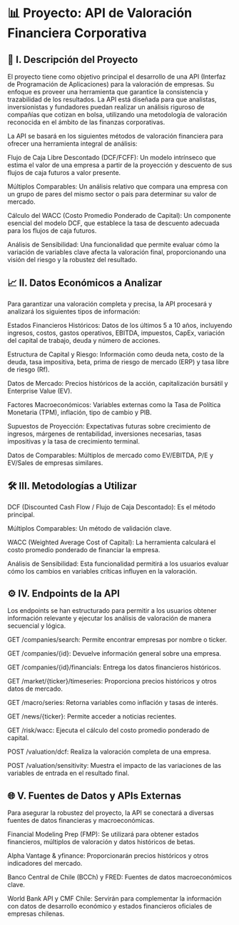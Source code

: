 # 📊 Proyecto: API de Valoración Financiera Corporativa
## 📝 I. Descripción del Proyecto
El proyecto tiene como objetivo principal el desarrollo de una API (Interfaz de Programación de Aplicaciones) para la valoración de empresas. Su enfoque es proveer una herramienta que garantice la consistencia y trazabilidad de los resultados. La API está diseñada para que analistas, inversionistas y fundadores puedan realizar un análisis riguroso de compañías que cotizan en bolsa, utilizando una metodología de valoración reconocida en el ámbito de las finanzas corporativas.

La API se basará en los siguientes métodos de valoración financiera para ofrecer una herramienta integral de análisis:

Flujo de Caja Libre Descontado (DCF/FCFF): Un modelo intrínseco que estima el valor de una empresa a partir de la proyección y descuento de sus flujos de caja futuros a valor presente.

Múltiplos Comparables: Un análisis relativo que compara una empresa con un grupo de pares del mismo sector o país para determinar su valor de mercado.

Cálculo del WACC (Costo Promedio Ponderado de Capital): Un componente esencial del modelo DCF, que establece la tasa de descuento adecuada para los flujos de caja futuros.

Análisis de Sensibilidad: Una funcionalidad que permite evaluar cómo la variación de variables clave afecta la valoración final, proporcionando una visión del riesgo y la robustez del resultado.

## 📈 II. Datos Económicos a Analizar
Para garantizar una valoración completa y precisa, la API procesará y analizará los siguientes tipos de información:

Estados Financieros Históricos: Datos de los últimos 5 a 10 años, incluyendo ingresos, costos, gastos operativos, EBITDA, impuestos, CapEx, variación del capital de trabajo, deuda y número de acciones.

Estructura de Capital y Riesgo: Información como deuda neta, costo de la deuda, tasa impositiva, beta, prima de riesgo de mercado (ERP) y tasa libre de riesgo (Rf).

Datos de Mercado: Precios históricos de la acción, capitalización bursátil y Enterprise Value (EV).

Factores Macroeconómicos: Variables externas como la Tasa de Política Monetaria (TPM), inflación, tipo de cambio y PIB.

Supuestos de Proyección: Expectativas futuras sobre crecimiento de ingresos, márgenes de rentabilidad, inversiones necesarias, tasas impositivas y la tasa de crecimiento terminal.

Datos de Comparables: Múltiplos de mercado como EV/EBITDA, P/E y EV/Sales de empresas similares.

## 🛠️ III. Metodologías a Utilizar
DCF (Discounted Cash Flow / Flujo de Caja Descontado): Es el método principal.

Múltiplos Comparables: Un método de validación clave.

WACC (Weighted Average Cost of Capital): La herramienta calculará el costo promedio ponderado de financiar la empresa.

Análisis de Sensibilidad: Esta funcionalidad permitirá a los usuarios evaluar cómo los cambios en variables críticas influyen en la valoración.

## ⚙️ IV. Endpoints de la API
Los endpoints se han estructurado para permitir a los usuarios obtener información relevante y ejecutar los análisis de valoración de manera secuencial y lógica.

GET /companies/search: Permite encontrar empresas por nombre o ticker.

GET /companies/{id}: Devuelve información general sobre una empresa.

GET /companies/{id}/financials: Entrega los datos financieros históricos.

GET /market/{ticker}/timeseries: Proporciona precios históricos y otros datos de mercado.

GET /macro/series: Retorna variables como inflación y tasas de interés.

GET /news/{ticker}: Permite acceder a noticias recientes.

GET /risk/wacc: Ejecuta el cálculo del costo promedio ponderado de capital.

POST /valuation/dcf: Realiza la valoración completa de una empresa.

POST /valuation/sensitivity: Muestra el impacto de las variaciones de las variables de entrada en el resultado final.

## 🌐 V. Fuentes de Datos y APIs Externas
Para asegurar la robustez del proyecto, la API se conectará a diversas fuentes de datos financieras y macroeconómicas.

Financial Modeling Prep (FMP): Se utilizará para obtener estados financieros, múltiplos de valoración y datos históricos de betas.

Alpha Vantage & yfinance: Proporcionarán precios históricos y otros indicadores del mercado.

Banco Central de Chile (BCCh) y FRED: Fuentes de datos macroeconómicos clave.

World Bank API y CMF Chile: Servirán para complementar la información con datos de desarrollo económico y estados financieros oficiales de empresas chilenas.
